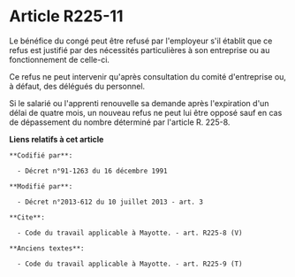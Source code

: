 # Article R225-11

Le bénéfice du congé peut être refusé par l'employeur s'il établit que ce refus est justifié par des nécessités particulières
à son entreprise ou au fonctionnement de celle-ci. 

Ce refus ne peut intervenir qu'après consultation du comité d'entreprise ou, à défaut, des délégués du personnel. 

Si le salarié ou l'apprenti renouvelle sa demande après l'expiration d'un délai de quatre mois, un nouveau refus ne peut lui
être opposé sauf en cas de dépassement du nombre déterminé par l'article R. 225-8.

**Liens relatifs à cet article**

	**Codifié par**:

	  - Décret n°91-1263 du 16 décembre 1991

	**Modifié par**:

	  - Décret n°2013-612 du 10 juillet 2013 - art. 3

	**Cite**:

	  - Code du travail applicable à Mayotte. - art. R225-8 (V)

	**Anciens textes**:

	  - Code du travail applicable à Mayotte. - art. R225-9 (T)
